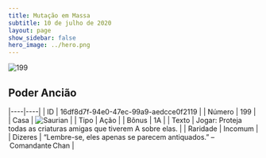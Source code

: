 ```yaml
---
title: Mutação em Massa
subtitle: 10 de julho de 2020
layout: page
show_sidebar: false
hero_image: ../hero.png
---
```


![199](https://cdn.keyforgegame.com/media/card_front/pt/479_199_J87P7JX7P9Q_pt.png)

## Poder Ancião

|----|----|
| ID | 16df8d7f-94e0-47ec-99a9-aedcce0f2119 |
| Número | 199 |
| Casa | ![Saurian](https://archonarcana.com/images/thumb/9/9e/Saurian_P.png/22px-Saurian_P.png "Sauro") |
| Tipo | Ação |
| Bônus | 1A |
| Texto | Jogar: Proteja todas as criaturas amigas que tiverem A sobre elas. |
| Raridade | Incomum |
| Dizeres | “Lembre-se, eles apenas se parecem antiquados.” – Comandante Chan |

